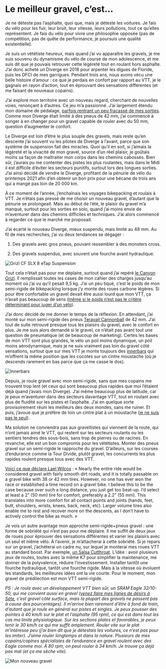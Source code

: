 # Le meilleur gravel, c’est…

Je ne déteste pas l’asphalte, quoi que, mais je déteste les voitures. Je fais du vélo pour les fuir, leur bruit, leur vitesse, leurs pollutions, tout ce qu’elles représentent. Je fais du vélo pour vivre une philosophie opposée (pas de compétition, pas de quête de performance, je poursuis une qualité existentielle).<span id="more-61055"></span>

Je suis un vététiste heureux, mais quand j’ai vu apparaître les gravels, je me suis souvenu du dynamisme du vélo de course de mon adolescence, et me suis dit que je pouvais retrouver cette légèreté tout en roulant hors asphalte. J’ai donc acheté un Diverge en 2018 pour arpenter les digues de Floride, puis les DFCI de mes garrigues. Pendant trois ans, nous avons vécu une belle histoire d’amour : ce que je perdais en confort par rapport au VTT, je le gagnais en rayon d’action, tout en éprouvant des sensations différentes (et me faisant de nouveaux copains).

J’ai exploré mon territoire avec un nouveau regard, cherchant de nouvelles voies, renonçant à d’autres. Ce jeu m’a passionné. J’ai largement étendu mon domaine de pédalage, [parfois rentrant un peu fracassé de mes sorties](https://tcrouzet.com/2020/10/20/mini-aventure-gravel-de-la-nuit-a-la-nuit/). Comme mon Diverge était limité à des pneus de 42 mm, j’ai commencé à songer à en changer pour un gravel capable de rouler avec du 50 mm, question d’augmenter le confort.

Le Diverge est loin d’être le plus souple des gravels, mais reste qu’en descente j’ai souvent vu les pilotes de Diverge à l’avant, parce que son système de suspension fait des miracles. Quoi qu’il en soit, si j’aimais la légèreté et la vivacité de mon gravel, source d’un réel plaisir, je goûtais moins sa façon de maltraiter mon corps dans les chemins cabossés. Bien sûr, j’aurais pu me contenter des pistes les plus roulantes, mais dans le Midi il est difficile d’éviter les secteurs punitifs, surtout lors des longues sorties. J’ai ainsi décidé de vendre le Diverge, profitant de la pénurie de vélo du printemps 2021 afin d’en obtenir un bon prix pour une bécane de trois ans qui a mangé pas loin de 20 000 km.

À ce moment de l’année, j’enchaînais les voyages bikepacking et roulais à VTT. Je n’étais pas pressé de me choisir un nouveau gravel, d’autant que la pénurie se prolongeait. Mais au début de l’été, le plaisir du gravel m’a manqué, surtout pour les sorties en solo, quand j’ai moins envie de m’aventurer dans des chemins difficiles et techniques. J’ai alors commencé à regarder ce que le marché me proposait.

J’ai écarté le nouveau Diverge, mieux suspendu, mais limité au 48 mm. Au fil de mes recherches, j’ai vu deux tendances se dégager :

1. Des gravels avec gros pneus, pouvant ressembler à des monsters cross.

2. Des gravels suspendus, avec souvent une fourche avant hydraulique.

![Grizl CF SLX 8 eTap Suspension](https://tcrouzet.com/images_tc/2021/12/canyon.jpg)

Tout cela n’était pas pour me déplaire, surtout quand j’ai repéré [le Canyon Grizl](https://www.canyon.com/fr-fr/velos-de-gravel/bike-packing/grizl/cf-slx/grizl-cf-slx-8-etap-suspension/2715.html?dwvar_2715_pv_rahmenfarbe=VT%2FBK). Il remplissait toutes les cases de mon cahier des charges jusqu’au moment où j’ai vu qu’il pesait 9,5 kg. J’ai un peu tiqué, c’est le poids de mon semi-rigide de bikepacking lorsque j’y monte des roues carbone légères. Si pour être confortable un gravel devait être aussi lourd que mon VTT, ça n’avait pas beaucoup de sens ([même si le poids n’est pas le critère déterminant pour juger d’un vélo](https://www.youtube.com/watch?v=sDzMrbJTK-U)).

J’ai donc décidé de me donner le temps de la réflexion. En attendant, j’ai monté sur mon semi-rigide des pneus [Teravail Cannonball](https://teravail.com/products/cannonball-tire#/) de 42 mm. J’ai tout de suite retrouvé presque tous les plaisirs du gravel, avec le confort en plus. Je me suis alors demandé si le gravel, ce n’était pas avant tout une question de pneumatique (et de beaucoup de marketing). Certes les bases de mon VTT sont plus grandes, le vélo un poil moins dynamique, un poil moins aérodynamique, mais je ne suis vraiment pas loin du gravel côté sensations, surtout que sur mes VTT je monte toujours des [innerbars](https://www.sq-lab.com/produkte/innerbarends/sqlab-innerbarends-411.html) qui m’offrent la même position que les cocotes sur un cintre moustache (où je descends rarement en bas parce que ça me casse le dos).

![Innerbars](https://tcrouzet.com/images_tc/2021/12/IMG_4139.jpeg)

Depuis, je roule gravel avec mon semi-rigide, sans que mes copains me trouvent trop lent (et ceux qui sont beaucoup plus rapides que moi l’étaient déjà quand j’avais mon Diverge). J’ai même beaucoup plus de latitude, car je peux m’aventurer dans des secteurs davantage VTT, tout en roulant avec plus de fluidité sur les pistes et l’asphalte. J’ai en quelque sorte provisoirement réuni les meilleurs des deux mondes, sans me ruiner. Et puis, j’avoue que je préfère de loin un cintre plat à un moustache ([je ne suis pas le seul](https://www.youtube.com/watch?v=1X-atbNA-sw)).

Ma solution ne conviendra pas aux gravellistes qui viennent de la route, qui n’ont jamais aimé le VTT, qui restent sur les secteurs roulants ou les sentiers tendres des sous-bois, sans trop de pierres ou de racines. En revanche, elle est un bon compromis pour les vététistes. Monter des pneus gravel sur un semi-rigide le rapproche du gravel. D’ailleurs, sur les courses d’endurance comme la Tour Divide, plutôt gravel, les concurrents les plus rapides roulent presque tous avec des VTT.

[Voici ce que déclare Lael Wilcox](https://www.renehersecycles.com/lael-wilcox-what-makes-a-great-bikepacking-tire/) : « Nearly the entire ride would be considered gravel with fairly smooth dirt roads, and it is totally passable on a gravel bike with 38 or 42 mm tires. However, no one has ever won the race or established a time record on a gravel bike. I believe this to be the case because over such a long distance, you just get too beat-up. I’d select at least a 2” (50 mm) tire for comfort, preferably a 2.2” (55 mm). This translates into more comfort for all contact points and joints (hands, feet, butt, shoulders, wrists, knees, back, neck, etc). Larger volume tires also enable me to rest and recover more on the descents, as I don’t have to actively control the bike as much. »

Je vois un autre avantage mon approche semi-rigide+pneus gravel : une forme de sobriété qui n’est pas pour me déplaire. Il me suffit de deux jeux de roues pour éprouver des sensations différentes et varier les plaisirs avec un seul et même vélo. À l’avenir, je m’attacherai à cette sobriété. Si je repars sur un gravel, j’achèterai un cadre nu, sur lequel je monterai mes roues VTT au standard boost. Par exemple, [un Salsa Cutthroat](https://www.salsacycles.com/bikes/road/cutthroat). L’idée : avoir plusieurs jeux de routes, toutes avec la même K7 pour simplifier la maintenance, me donner de la polyvalence, réduire l’investissement. Installer tantôt une fourche hydraulique, tantôt une fourche rigide. Mais à la vitesse où évoluent les standards, les meilleures idées ont la vie courte. Pour le moment, mon gravel de prédilection est mon VTT semi-rigide.

*PS : Je roule avec un développement VTT bien sûr, un SRAM Eagle 32/10-50, qui me convient aussi en gravel ([venez faire mes lignes de désirs à Sète](https://tcrouzet.com/2021/01/25/sete-par-les-chemins-insolites/), c’est gravel côté surface, mais la plupart des gravels ne passent pas à cause des pourcentages). Il m’arrive bien rarement d’être à fond de train, d’autant que je roule en général sur pistes et singles. Je peux pousser des pointes à 40 km/h sur le plat et l’asphalte (95 rpm), ce qui est dans tout les cas ma limite physiologique. Sur les sections plates et favorables, je peux tenir le 30 km/h ce qui me suffit amplement. Rouler vite sur le plat m’intéresse peu (j’ai bien dit que je détestais les voitures, ce n’est pas pour les imiter). J’aime rouler longtemps et dans la nature. Plusieurs de mes copains/copines spécialistes de l’endurance en gravel roulent avec des Eagle comme moi. À 80 rpm, on peut rouler à 34 km/h. Je trouve ça déjà pas mal (et ça me sèche vite).*

![Mon nouveau gravel](https://tcrouzet.com/images_tc/2021/12/IMG_4144.jpeg)